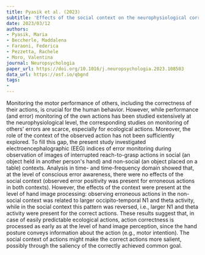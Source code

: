 ```yaml
---
title: Pyasik et al. (2023)
subtitle: 'Effects of the social context on the neurophysiological correlates of observed error monitoring'
date: 2023/03/12
authors:
- Pyasik, Maria
- Beccherle, Maddalena
- Faraoni, Federica
- Pezzetta, Rachele
- Moro, Valentina
journal: Neuropsychologia
paper_url: https://doi.org/10.1016/j.neuropsychologia.2023.108503
data_url: https://osf.io/qbgnd
tags:
- 
---
```


Monitoring the motor performance of others, including the correctness of their actions, is crucial for the human behavior. However, while performance (and error) monitoring of the own actions has been studied extensively at the neurophysiological level, the corresponding studies on monitoring of others' errors are scarce, especially for ecological actions. Moreover, the role of the context of the observed action has not been sufficiently explored. To fill this gap, the present study investigated electroencephalographic (EEG) indices of error monitoring during observation of images of interrupted reach-to-grasp actions in social (an object held in another person's hand) and non-social (an object placed on a table) contexts. Analysis in time- and time-frequency domain showed that, at the level of conscious error awareness, there were no effects of the social context (observed error positivity was present for erroneous actions in both contexts). However, the effects of the context were present at the level of hand image processing: observing erroneous actions in the non-social context was related to larger occipito-temporal N1 and theta activity, while in the social context this pattern was reversed, i.e., larger N1 and theta activity were present for the correct actions. These results suggest that, in case of easily predictable ecological actions, action correctness is processed as early as at the level of hand image perception, since the hand posture conveys information about the action (e.g., motor intention). The social context of actions might make the correct actions more salient, possibly through the saliency of the correctly achieved common goal.
